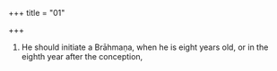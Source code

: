 +++
title = "01"

+++
1. He should initiate a Brāhmaṇa, when he is eight years old, or in the eighth year after the conception,
